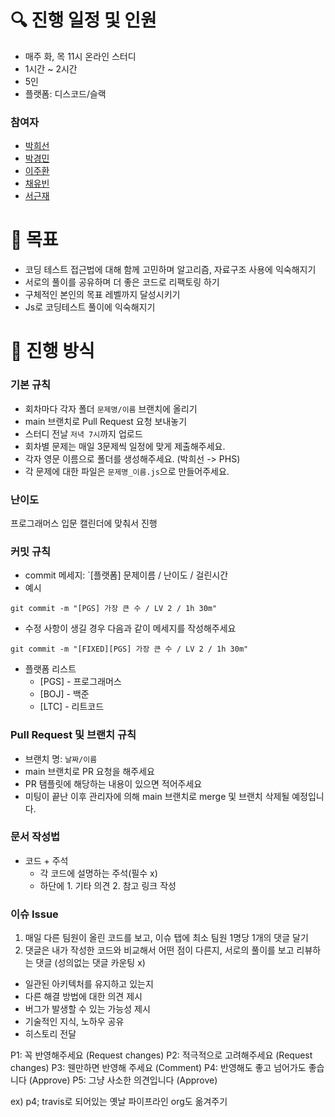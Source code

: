 # 🔍 진행 일정 및 인원

- 매주 화, 목 11시 온라인 스터디
- 1시간 ~ 2시간
- 5인
- 플랫폼: 디스코드/슬랙

### 참여자

- [박희선](https://github.com/heesun729)
- [박경민](https://github.com/gangmin2)
- [이주환](https://github.com/joohwanleejjang)
- [채유빈](https://github.com)
- [서근재](https://github.com)


# 🙏 목표

- 코딩 테스트 접근법에 대해 함께 고민하며 알고리즘, 자료구조 사용에 익숙해지기
- 서로의 풀이를 공유하며 더 좋은 코드로 리팩토링 하기
- 구체적인 본인의 목표 레벨까지 달성시키기
- Js로 코딩테스트 풀이에 익숙해지기
  
# 📌 진행 방식

### 기본 규칙

- 회차마다 각자 폴더 `문제명/이름` 브랜치에 올리기
- main 브랜치로 Pull Request 요청 보내놓기
- 스터디 전날 `저녁 7시`까지 업로드
- 회차별 문제는 매일 3문제씩 일정에 맞게 제출해주세요.
- 각자 영문 이름으로 폴더를 생성해주세요. (박희선 -> PHS)
- 각 문제에 대한 파일은 `문제명_이름.js`으로 만들어주세요.

### 난이도
프로그래머스 입문 캘린더에 맞춰서 진행

### 커밋 규칙

- commit 메세지: `[플랫폼] 문제이름 / 난이도 / 걸린시간
- 예시

```
git commit -m "[PGS] 가장 큰 수 / LV 2 / 1h 30m"
```

- 수정 사항이 생길 경우 다음과 같이 메세지를 작성해주세요

```
git commit -m "[FIXED][PGS] 가장 큰 수 / LV 2 / 1h 30m"
```

- 플랫폼 리스트
  - [PGS] - 프로그래머스
  - [BOJ] - 백준
  - [LTC] - 리트코드

### Pull Request 및 브랜치 규칙

- 브랜치 명: `날짜/이름`
- main 브랜치로 PR 요청을 해주세요
- PR 탬플릿에 해당하는 내용이 있으면 적어주세요
- 미팅이 끝난 이후 관리자에 의해 main 브랜치로 merge 및 브랜치 삭제될 예정입니다.

### 문서 작성법

- 코드 + 주석
  - 각 코드에 설명하는 주석(필수 x)
  - 하단에 1. 기타 의견 2. 참고 링크 작성

### 이슈 Issue

1. 매일 다른 팀원이 올린 코드를 보고, 이슈 탭에 최소 팀원 1명당 1개의 댓글 달기
2. 댓글은 내가 작성한 코드와 비교해서 어떤 점이 다른지, 서로의 풀이를 보고 리뷰하는 댓글 (성의없는 댓글 카운팅 x)
   
- 일관된 아키텍처를 유지하고 있는지
- 다른 해결 방법에 대한 의견 제시
- 버그가 발생할 수 있는 가능성 제시
- 기술적인 지식, 노하우 공유
- 히스토리 전달
  
P1: 꼭 반영해주세요 (Request changes)
P2: 적극적으로 고려해주세요 (Request changes)
P3: 웬만하면 반영해 주세요 (Comment)
P4: 반영해도 좋고 넘어가도 좋습니다 (Approve)
P5: 그냥 사소한 의견입니다 (Approve)

ex) p4; travis로 되어있는 옛날 파이프라인 org도 옮겨주기
